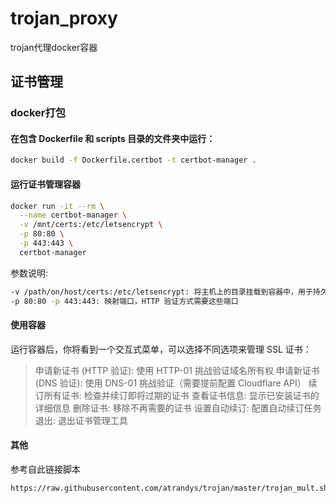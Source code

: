 # trojan_proxy
trojan代理docker容器

## 证书管理
### docker打包
#### 在包含 Dockerfile 和 scripts 目录的文件夹中运行：

```bash
docker build -f Dockerfile.certbot -t certbot-manager .
```
#### 运行证书管理容器
```bash
docker run -it --rm \
  --name certbot-manager \
  -v /mnt/certs:/etc/letsencrypt \
  -p 80:80 \
  -p 443:443 \
  certbot-manager
```
参数说明:
```bash
-v /path/on/host/certs:/etc/letsencrypt: 将主机上的目录挂载到容器中，用于持久化存储证书
-p 80:80 -p 443:443: 映射端口，HTTP 验证方式需要这些端口
```

#### 使用容器
运行容器后，你将看到一个交互式菜单，可以选择不同选项来管理 SSL 证书：
> 申请新证书 (HTTP 验证): 使用 HTTP-01 挑战验证域名所有权
> 申请新证书 (DNS 验证): 使用 DNS-01 挑战验证（需要提前配置 Cloudflare API）
> 续订所有证书: 检查并续订即将过期的证书
> 查看证书信息: 显示已安装证书的详细信息
> 删除证书: 移除不再需要的证书
> 设置自动续订: 配置自动续订任务
> 退出: 退出证书管理工具

#### 其他
参考自此链接脚本
```bash
https://raw.githubusercontent.com/atrandys/trojan/master/trojan_mult.sh
```